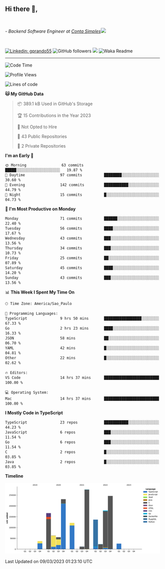 <h2>Hi there  👋,</h2> </br>

<p><em>- Backend Software Engineer at <a href="https://contasimples.com">Conta Simples</a><img src="https://media.giphy.com/media/WUlplcMpOCEmTGBtBW/giphy.gif" width="30"> 
</em></p></br>


[![Linkedin: gprando55](https://img.shields.io/badge/-gprando55-blue?style=flat-square&logo=Linkedin&logoColor=white&link=https://www.linkedin.com/in/gprando55/)](https://www.linkedin.com/in/gprando55)
![GitHub followers](https://img.shields.io/github/followers/gprando55?label=Follow&style=social)
![](https://visitor-badge.glitch.me/badge?page_id=gprando55.gprando55)
![Waka Readme](https://github.com/gprando55/gprando55/workflows/Waka%20Readme/badge.svg)

---
<!--START_SECTION:waka-->
![Code Time](http://img.shields.io/badge/Code%20Time-2%2C262%20hrs%2054%20mins-blue)

![Profile Views](http://img.shields.io/badge/Profile%20Views-2-blue)

![Lines of code](https://img.shields.io/badge/From%20Hello%20World%20I%27ve%20Written--32.8%20million%20lines%20of%20code-blue)

**🐱 My GitHub Data** 

> 📦 389.1 kB Used in GitHub's Storage 
 > 
> 🏆 15 Contributions in the Year 2023
 > 
> 🚫 Not Opted to Hire
 > 
> 📜 43 Public Repositories 
 > 
> 🔑 2 Private Repositories 
 > 
**I'm an Early 🐤** 

```text
🌞 Morning                63 commits          █████░░░░░░░░░░░░░░░░░░░░   19.87 % 
🌆 Daytime                97 commits          ████████░░░░░░░░░░░░░░░░░   30.60 % 
🌃 Evening                142 commits         ███████████░░░░░░░░░░░░░░   44.79 % 
🌙 Night                  15 commits          █░░░░░░░░░░░░░░░░░░░░░░░░   04.73 % 
```
📅 **I'm Most Productive on Monday** 

```text
Monday                   71 commits          ██████░░░░░░░░░░░░░░░░░░░   22.40 % 
Tuesday                  56 commits          ████░░░░░░░░░░░░░░░░░░░░░   17.67 % 
Wednesday                43 commits          ███░░░░░░░░░░░░░░░░░░░░░░   13.56 % 
Thursday                 34 commits          ███░░░░░░░░░░░░░░░░░░░░░░   10.73 % 
Friday                   25 commits          ██░░░░░░░░░░░░░░░░░░░░░░░   07.89 % 
Saturday                 45 commits          ████░░░░░░░░░░░░░░░░░░░░░   14.20 % 
Sunday                   43 commits          ███░░░░░░░░░░░░░░░░░░░░░░   13.56 % 
```


📊 **This Week I Spent My Time On** 

```text
🕑︎ Time Zone: America/Sao_Paulo

💬 Programming Languages: 
TypeScript               9 hrs 50 mins       █████████████████░░░░░░░░   67.33 % 
Go                       2 hrs 23 mins       ████░░░░░░░░░░░░░░░░░░░░░   16.33 % 
JSON                     58 mins             ██░░░░░░░░░░░░░░░░░░░░░░░   06.70 % 
YAML                     42 mins             █░░░░░░░░░░░░░░░░░░░░░░░░   04.81 % 
Other                    22 mins             █░░░░░░░░░░░░░░░░░░░░░░░░   02.62 % 

🔥 Editors: 
VS Code                  14 hrs 37 mins      █████████████████████████   100.00 % 

💻 Operating System: 
Mac                      14 hrs 37 mins      █████████████████████████   100.00 % 
```

**I Mostly Code in TypeScript** 

```text
TypeScript               23 repos            ███████████░░░░░░░░░░░░░░   44.23 % 
JavaScript               6 repos             ███░░░░░░░░░░░░░░░░░░░░░░   11.54 % 
Go                       6 repos             ███░░░░░░░░░░░░░░░░░░░░░░   11.54 % 
C                        2 repos             █░░░░░░░░░░░░░░░░░░░░░░░░   03.85 % 
Java                     2 repos             █░░░░░░░░░░░░░░░░░░░░░░░░   03.85 % 
```



**Timeline**

![Lines of Code chart](https://raw.githubusercontent.com/gprando55/gprando55/master/assets/bar_graph.png)


 Last Updated on 09/03/2023 01:23:10 UTC
<!--END_SECTION:waka-->
